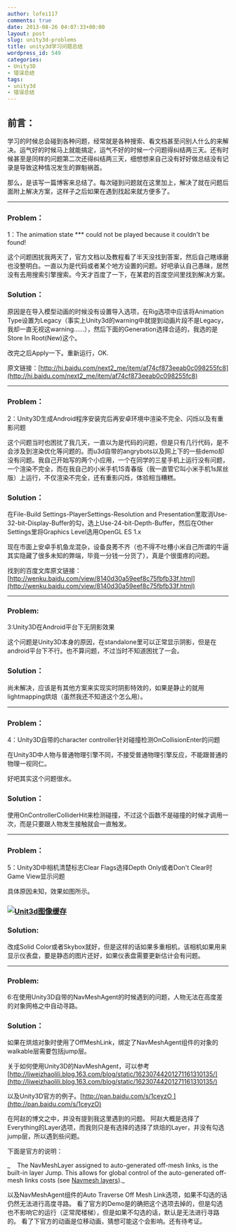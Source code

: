 ```yaml
---
author: lofei117
comments: true
date: 2013-08-26 04:07:33+00:00
layout: post
slug: unity3d-problems
title: unity3d学习问题总结
wordpress_id: 549
categories:
- Unity3D
- 错误总结
tags:
- unity3d
- 错误总结
---
```


## 前言：


学习的时候总会碰到各种问题，经常就是各种搜索、看文档甚至问别人什么的来解决。运气好的时候马上就能搞定，运气不好的时候一个问题得纠结两三天。还有时候甚至是同样的问题第二次还得纠结两三天，细想想来自己没有好好做总结没有记录是导致这种情况发生的罪魁祸首。

那么，是该写一篇博客来总结了。每次碰到问题就在这里加上，解决了就在问题后面附上解决方案，这样子之后如果在遇到找起来就方便多了。





* * *






### Problem：


1：The animation state *** could not be played because it couldn't be found!

这个问题困扰我两天了，官方文档以及教程看了半天没找到答案，然后自己瞎琢磨也没整明白。一直以为是代码或者某个地方设置的问题。好吧承认自己愚昧，居然没有去用搜索引擎搜索。今天才百度了一下，在某君的百度空间里找到解决方案。


### Solution：


原因是在导入模型动画的时候没有设置导入选项，在Rig选项中应该将Animation Type设置为Legacy（事实上Unity3d的warning中就提到动画片段不是Legacy，我却一直无视这warning……），然后下面的Generation选择合适的，我选的是Store In Root(New)这个。

改完之后Apply一下。重新运行，OK.

原文链接：[http://hi.baidu.com/next2_me/item/af74cf873eeab0c098255fc8](http://hi.baidu.com/next2_me/item/af74cf873eeab0c098255fc8)





* * *






### Problem：


2：Unity3D生成Android程序安装完后再安卓环境中渲染不完全、闪烁以及有重影问题

这个问题当时也困扰了我几天，一直以为是代码的问题，但是只有几行代码，是不会涉及到渲染优化等问题的。而u3d自带的angrybots以及网上下的一些demo却没有问题。我自己开始写的两个小应用，一个在同学的三星手机上运行没有问题，一个渲染不完全，而在我自己的小米手机1S青春版（我一直管它叫小米手机1s屌丝版）上运行，不仅渲染不完全，还有重影闪烁，体验相当糟糕。


### Solution：


在File-Build Settings-PlayerSettings-Resolution and Presentation里取消Use-32-bit-Display-Buffer的勾，选上Use-24-bit-Depth-Buffer，然后在Other Settings里将Graphics Level选用OpenGL ES 1.x

现在市面上安卓手机鱼龙混杂，设备良莠不齐（也不得不吐槽小米自己所谓的牛逼其实隐藏了很多未知的弊端，毕竟一分钱一分货了），真是个很蛋疼的问题。

找到的百度文库原文链接：[http://wenku.baidu.com/view/8140d30a59eef8c75fbfb33f.html](http://wenku.baidu.com/view/8140d30a59eef8c75fbfb33f.html)





* * *





### 




### Problem:


3:Unity3D在Android平台下无阴影效果

这个问题是Unity3D本身的原因，在standalone里可以正常显示阴影，但是在android平台下不行。也不算问题，不过当时不知道困扰了一会。


### Solution：


尚未解决，应该是有其他方案来实现实时阴影特效的，如果是静止的就用lightmapping烘焙（虽然我还不知道这个怎么用）。





* * *





### 




### Problem：


4：Unity3D自带的character controller针对碰撞检测OnCollisionEnter的问题

在Unity3D中人物与普通物理引擎不同，不接受普通物理引擎反应，不能跟普通的物理一视同仁。

好吧其实这个问题很水。


### Solution：


使用OnControllerColliderHit来检测碰撞，不过这个函数不是碰撞的时候才调用一次，而是只要跟人物发生接触就会一直触发。





* * *





### 




### Problem：


5：Unity3D中相机清楚标志Clear Flags选择Depth Only或者Don't Clear时Game View显示问题

具体原因未知，效果如图所示。


### [![Unit3d图像缓存](http://blog.lofei.info/wp-content/uploads/2013/08/QQ截图20130907223259.png)](http://blog.lofei.info/wp-content/uploads/2013/08/QQ截图20130907223259.png)




### Solution:


改成Solid Color或者Skybox就好，但是这样的话如果多重相机，该相机如果用来显示仪表盘，要是静态的图片还好，如果仪表盘需要更新估计会有问题。





* * *





### 




### Problem:


6:在使用Unity3D自带的NavMeshAgent的时候遇到的问题，人物无法在高度差的对象网格之中自动寻路。


### Solution：


如果在烘焙对象时使用了OffMeshLink，绑定了NavMeshAgent组件的对象的walkable层需要包括jump层。



关于如何使用Unity3D的NavMeshAgent，可以参考[http://liweizhaolili.blog.163.com/blog/static/16230744201271161310135/](http://liweizhaolili.blog.163.com/blog/static/16230744201271161310135/)

以及Unity3D官方的例子。[http://pan.baidu.com/s/1ceyzO ](http://pan.baidu.com/s/1ceyzO)

在阿赵的博文之中，并没有提到我这里遇到的问题。 阿赵大概是选择了Everything的Layer选项，而我则只是有选择的选择了烘焙的Layer，并没有勾选jump层，所以遇到些问题。

下面是官方的说明：


_    The NavMeshLayer assigned to auto-generated off-mesh links, is the built-in layer Jump. This allows for global control of the auto-generated off-mesh links costs (see [Navmesh layers](http://docs.unity3d.com/Documentation/Components/class-NavMeshLayers.html))._


以及NavMeshAgent组件的Auto Traverse Off Mesh Link选项，如果不勾选的话仍然无法进行高度寻路。 看了官方的Demo是的确把这个选项去掉的，但是勾选也不影响它的运行（正常爬楼梯），但是如果不勾选的话，默认是无法进行寻路的。 看了下官方的动画是位移动画，猜想可能这个会影响。还有待考证。

